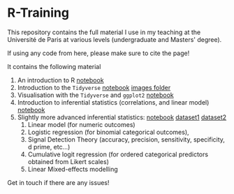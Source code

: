 # R-Training
This repository contains the full material I use in my teaching at the Université de Paris at various levels (undergraduate and Masters' degree).

If using any code from here, please make sure to cite the page!

It contains the following material
1. An introduction to R [notebook](Session1_Intro_R.nb.html)
2. Introduction to the `Tidyverse` [notebook](Session2_Intro_Tidyverse.nb.html) [images folder](images/)
3. Visualisation with the `Tidyverse` and `ggplot2` [notebook](Session3_Intro_Tidyverse_Visualisation.nb.html)
4. Introduction to inferential statistics (correlations, and linear model) [notebook](Session4_Intro_Tidyverse_Stats.nb.html)
5. Slightly more advanced inferential statistics: [notebook](Session5-AnalysingData_advanced.nb.html) [dataset1](grammatical.csv) [dataset2](rating.csv)
    1. Linear model (for numeric outcomes)
    2. Logistic regression (for binomial categorical outcomes), 
    3. Signal Detection Theory (accuracy, precision, sensitivity, specificity, d prime, etc...)
    4. Cumulative logit regression (for ordered categorical predictors obtained from Likert scales)
    5. Linear Mixed-effects modelling


Get in touch if there are any issues!
